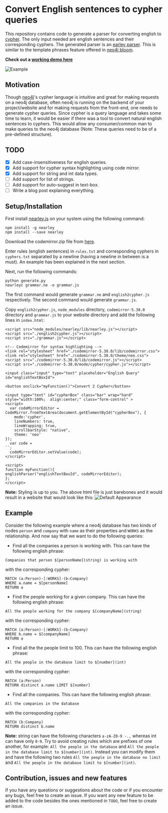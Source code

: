 # Convert English sentences to cypher queries

This repository contains code to generate a parser for converting english to [cypher](https://neo4j.com/developer/cypher-query-language/). The only input needed are english sentences and their corresponding cyphers. The generated parser is an [earley parser](https://en.wikipedia.org/wiki/Earley_parser). This is similar to the template phrases feature offered in [neo4j bloom](https://neo4j.com/blog/introducing-neo4j-bloom-graph-data-visualization-for-everyone/).

**Check out a [working demo here](https://gsssrao.github.io/english2cypher-demo/)**

![Example](https://raw.githubusercontent.com/gsssrao/english2cypher/master/example.png?token=AJP-RjIHGlhg3se-dv0DqyrrDIC1y8ZYks5bKTn-wA%3D%3D)

## Motivation

Though [neo4j](https://neo4j.com/)'s cypher language is intuitive and great for making requests on a neo4j database, often neo4j is running on the backend of your project/website and for making requests from the front-end, one needs to generate cypher queries. Since cypher is a query language and takes some time to learn, it would be easier if there was a tool to convert natural english sentences to cyphers. This would allow any consumer/common man to make queries to the neo4j database (Note: These queries need to be of a pre-defined structure).

## TODO
- [x] Add case-insensitiveness for english queries.
- [x] Add support for cypher syntax highlighting using code mirror.
- [x] Add support for string and int data types.
- [ ] Add support for list of strings.
- [ ] Add support for auto-suggest in text-box.
- [ ] Write a blog post explaining everything.

## Setup/Installation

First install [nearley.js](https://nearley.js.org/) on your system using the following command:

```
npm install -g nearley
npm install --save nearley
```

Download the codemirror.zip file from [here](https://codemirror.net/codemirror.zip).

Enter rules (english sentences) in `rules.txt` and corresponding cyphers in `cyphers.txt` separated by a newline (having a newline in between is a must). An example has been explained in the next section.

Next, run the following commands:

```
python generate.py
nearleyc grammar.ne -o grammar.js
```

The first command would generate `grammar.ne` and `english2cypher.js` respectively. The second command would generate `grammar.js`.

Copy `english2cypher.js`, `node_modules` directory, `codemirror-5.38.0` directory and `grammar.js` to your website directory and add the following lines in `index.html`:

```
<script src="node_modules/nearley/lib/nearley.js"></script>
<script src="./english2cypher.js"></script>
<script src="./grammar.js"></script>

<!-- Codemirror for syntax highlighting -->
<link rel="stylesheet" href="./codemirror-5.38.0/lib/codemirror.css">
<link rel="stylesheet" href="./codemirror-5.38.0/theme/neo.css">
<script src="./codemirror-5.38.0/lib/codemirror.js"></script>
<script src="./codemirror-5.38.0/mode/cypher/cypher.js"></script>

<input class="input" type="text" placeholder="English Query" id="englishTextBoxId">

<button onclick="myFunction()">Convert 2 Cypher</button>

<input type="text" id="cypherBox" class="bar" wrap="hard" style="width:100%;  align:center;" class="form-control" >
<script>
  var codeMirrorEditor = CodeMirror.fromTextArea(document.getElementById("cypherBox"), {
    mode:'cypher',
    lineNumbers: true,
    lineWrapping: true,
    scrollbarStyle: "native",
    theme: 'neo'
});
  var code = 
``;
  codeMirrorEditor.setValue(code);
</script>

<script>
function myFunction(){
englishParser("englishTextBoxId", codeMirrorEditor);
};
</script>
```

**Note:** Styling is up to you. The above html file is just barebones and it would result in a website that would look like this:
![Default Appearance](https://raw.githubusercontent.com/gsssrao/english2cypher/master/appearance.png?token=AJP-Ruzjre-XSJKjxvG6S_ZCNvBWq7lAks5bKTi1wA%3D%3D)

## Example

Consider the following example where a neo4j database has two kinds of nodes `person` and `company` with `name` as their properties and `WORKS` as the relationship. And now say that we want to do the following queries:

- Find all the companies a person is working with. This can have the following english phrase:

```
Companies that person $[personName](string) is working with
```
with the corresponding cypher:

```
MATCH (a:Person)-[:WORKS]-(b:Company)
WHERE a.name = $[personName]
RETURN a
```

- Find the people working for a given company. This can have the following english phrase:

```
All the people working for the company $[companyName](string)
```
with the corresponding cypher:
```
MATCH (a:Person)-[:WORKS]-(b:Company)
WHERE b.name = $[companyName]
RETURN a
```

- Find all the the people limit to 100. This can have the following english phrase:

```
All the people in the database limit to $[number](int)
```
with the corresponding cypher:
```
MATCH (a:Person)
RETURN distinct a.name LIMIT $[number]
```

- Find all the companies. This can have the following english phrase:

```
All the companies in the database
```
with the corresponding cypher:
```
MATCH (b:Company)
RETURN distinct b.name
```

**Note:** string can have the following characters `a-zA-Z0-9 -.,` whereas int can have only `0-9`. Try to avoid creating rules which are prefixes of one another, for example: `All the people in the database` and `All the people in the database limit to $[number](int)`. Instead you can modify them and have the following two rules `All the people in the database no limit` and `All the people in the database limit to $[number](int)`.

## Contribution, issues and new features

If you have any questions or suggestions about the code or if you encounter any bugs, feel free to create an issue. If you want any new feature to be added to the code besides the ones mentioned in `TODO`, feel free to create an issue. 


